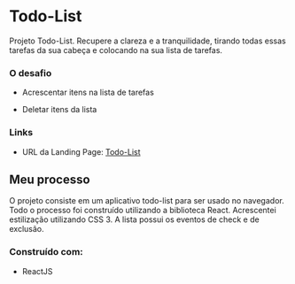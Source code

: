# Todo-List

Projeto Todo-List. Recupere a clareza e a tranquilidade, tirando todas essas tarefas da sua cabeça e colocando na sua lista de tarefas.

### O desafio

- Acrescentar itens na lista de tarefas

- Deletar itens da lista

### Links

- URL da Landing Page: [Todo-List](https://todo-list-dns.netlify.app/)

## Meu processo

O projeto consiste em um aplicativo todo-list para ser usado no navegador. Todo o processo foi construído utilizando a biblioteca React. Acrescentei estilização utilizando CSS 3. A lista possui os eventos de check e de  exclusão.

### Construído com:

- ReactJS
